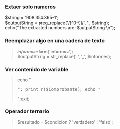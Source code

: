 ### Extaer solo numeros
$string = '908.354.365-1';<br>
$outputString = preg_replace('/[^0-9]/', '', $string);<br>
echo("The extracted numbers are: $outputString \n");
### Reemplazar algo en una cadena de texto
>$informes=$form['informes'];<br>
>$outputString = str_replace(' ', '_', $informes);
### Ver contenido de variable
>echo "<pre>";
>print_r($Comprobante);
>echo "</pre>";exit;
### Operador ternario
> $resultado = $condicion ? 'verdadero' : 'falso';
